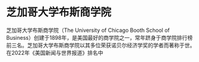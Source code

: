 # 芝加哥大学布斯商学院

芝加哥大学布斯商学院（The University of Chicago Booth School of Business）创建于1898年，是美国最好的商学院之一，常年跻身于商学院排行榜前三名。芝加哥大学布斯商学院以其多位荣获诺贝尔经济学奖的学者而著称于世。在2022年《美国新闻与世界报道》排名中